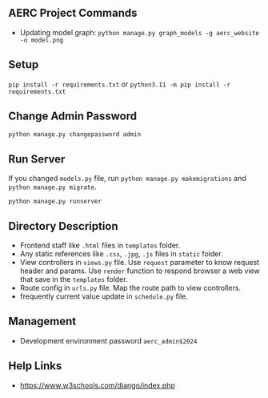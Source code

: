 ## AERC Project Commands

- Updating model graph: `python manage.py graph_models -g aerc_website -o model.png`

## Setup

`pip install -r requirements.txt`
or
`python3.11 -m pip install -r requirements.txt`

## Change Admin Password

`python manage.py changepassword admin`

## Run Server

If you changed `models.py` file, run `python manage.py makemigrations` and `python manage.py migrate`.

`python manage.py runserver`

## Directory Description

- Frontend staff like `.html` files in `templates` folder.
- Any static references like `.css`, `.jpg`, `.js` files in `static` folder.
- View controllers in `views.py` file. Use `request` parameter to know request header and params. Use `render` function to respond browser a web view that save in the `templates` folder.
- Route config in `urls.py` file. Map the route path to view controllers.
- frequently current value update in `schedule.py` file.

## Management

- Development environment password `aerc_admin$2024`

## Help Links

- https://www.w3schools.com/django/index.php
